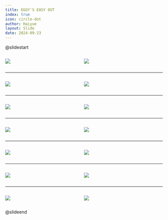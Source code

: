 ```yaml
---
title: EGGY'S EASY OUT
index: true
icon: circle-dot
author: Haiyue
layout: Slide
date: 2024-09-23
---
```

 
@slidestart

<div style="display:flex">
<div style="flex:1">

![](/reading/english/Level-L/EGGY'S%20EASY%20OUT/001.webp)
</div>
<div style="flex:1">

![](/reading/english/Level-L/EGGY'S%20EASY%20OUT/002.webp)
</div>
</div>

---

<div style="display:flex">
<div style="flex:1">

![](/reading/english/Level-L/EGGY'S%20EASY%20OUT/003.webp)
</div>
<div style="flex:1">

![](/reading/english/Level-L/EGGY'S%20EASY%20OUT/004.webp)
</div>
</div>

---

<div style="display:flex">
<div style="flex:1">

![](/reading/english/Level-L/EGGY'S%20EASY%20OUT/005.webp)
</div>
<div style="flex:1">

![](/reading/english/Level-L/EGGY'S%20EASY%20OUT/006.webp)
</div>
</div>

---

<div style="display:flex">
<div style="flex:1">

![](/reading/english/Level-L/EGGY'S%20EASY%20OUT/007.webp)
</div>
<div style="flex:1">

![](/reading/english/Level-L/EGGY'S%20EASY%20OUT/008.webp)
</div>
</div>

---

<div style="display:flex">
<div style="flex:1">

![](/reading/english/Level-L/EGGY'S%20EASY%20OUT/009.webp)
</div>
<div style="flex:1">

![](/reading/english/Level-L/EGGY'S%20EASY%20OUT/010.webp)
</div>
</div>

---

<div style="display:flex">
<div style="flex:1">

![](/reading/english/Level-L/EGGY'S%20EASY%20OUT/011.webp)
</div>
<div style="flex:1">

![](/reading/english/Level-L/EGGY'S%20EASY%20OUT/012.webp)
</div>
</div>

---

<div style="display:flex">
<div style="flex:1">

![](/reading/english/Level-L/EGGY'S%20EASY%20OUT/013.webp)
</div>
<div style="flex:1">

![](/reading/english/Level-L/EGGY'S%20EASY%20OUT/014.webp)
</div>
</div>

@slideend